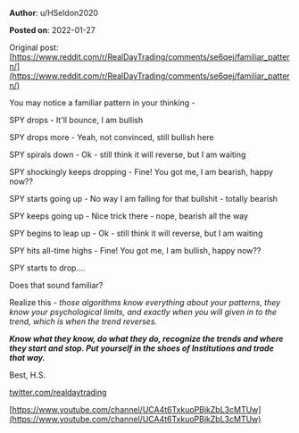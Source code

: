 **Author**: u/HSeldon2020

**Posted on**: 2022-01-27

Original post: [https://www.reddit.com/r/RealDayTrading/comments/se6qej/familiar_pattern/](https://www.reddit.com/r/RealDayTrading/comments/se6qej/familiar_pattern/)

You may notice a familiar pattern in your thinking - 

SPY drops - It'll bounce, I am bullish

SPY drops more - Yeah, not convinced, still bullish here

SPY spirals down - Ok - still think it will reverse, but I am waiting 

SPY shockingly keeps dropping - Fine! You got me, I am bearish, happy now??

SPY starts going up - No way I am falling for that bullshit - totally bearish

SPY keeps going up - Nice trick there - nope, bearish all the way

SPY begins to leap up - Ok - still think it will reverse, but I am waiting

SPY hits all-time highs - Fine! You got me, I am bullish, happy now??

SPY starts to drop....

Does that sound familiar?

Realize this - *those algorithms know everything about your patterns, they know your psychological limits, and exactly when you will given in to the trend, which is when the trend reverses.*

***Know what they know, do what they do, recognize the trends and where they start and stop.  Put yourself in the shoes of Institutions and trade that way.*** 

Best, H.S.

[twitter.com/realdaytrading](https://twitter.com/realdaytrading)

[https://www.youtube.com/channel/UCA4t6TxkuoPBjkZbL3cMTUw](https://www.youtube.com/channel/UCA4t6TxkuoPBjkZbL3cMTUw)
